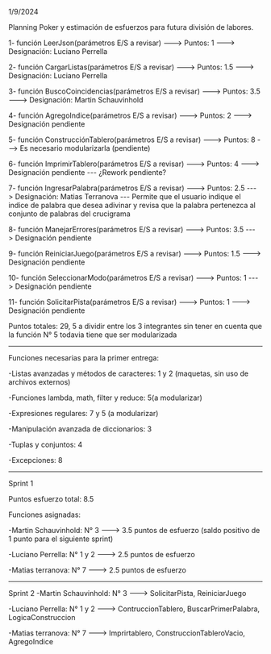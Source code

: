 1/9/2024

Planning Poker y estimación de esfuerzos para futura división de labores.

1- función LeerJson(parámetros E/S a revisar) ---> Puntos: 1 ---> Designación: Luciano Perrella

2- función CargarListas(parámetros E/S a revisar) ---> Puntos: 1.5 ---> Designación: Luciano Perrella

3- función BuscoCoincidencias(parámetros E/S a revisar) ---> Puntos: 3.5 ---> Designación: Martin Schauvinhold

4- función AgregoIndice(parámetros E/S a revisar) ---> Puntos: 2 ---> Designación pendiente

5- función ConstrucciónTablero(parámetros E/S a revisar) ---> Puntos: 8 ---> Es necesario modularizarla (pendiente)

6- función ImprimirTablero(parámetros E/S a revisar) ---> Puntos: 4 ---> Designación pendiente --- ¿Rework pendiente?

7- función IngresarPalabra(parámetros E/S a revisar) ---> Puntos: 2.5 ---> Designación: Matias Terranova --- Permite que el usuario indique el indice de palabra que desea adivinar y revisa que la palabra pertenezca al conjunto de palabras del crucigrama

8- función ManejarErrores(parámetros E/S a revisar) ---> Puntos: 3.5 ---> Designación pendiente

9- función ReiniciarJuego(parámetros E/S a revisar) ---> Puntos: 1.5 ---> Designación pendiente

10- función SeleccionarModo(parámetros E/S a revisar) ---> Puntos: 1 ---> Designación pendiente

11- función SolicitarPista(parámetros E/S a revisar) ---> Puntos: 1 ---> Designación pendiente

Puntos totales: 29, 5 a dividir entre los 3 integrantes sin tener en cuenta que la función N° 5 todavia tiene que ser modularizada

---

Funciones necesarias para la primer entrega:

-Listas avanzadas y métodos de caracteres: 1 y 2 (maquetas, sin uso de archivos externos)

-Funciones lambda, math, filter y reduce: 5(a modularizar)

-Expresiones regulares: 7 y 5 (a modularizar)

-Manipulación avanzada de diccionarios: 3

-Tuplas y conjuntos: 4

-Excepciones: 8

---

Sprint 1

Puntos esfuerzo total: 8.5

Funciones asignadas:

-Martin Schauvinhold: N° 3 ---> 3.5 puntos de esfuerzo (saldo positivo de 1 punto para el siguiente sprint)

-Luciano Perrella: N° 1 y 2 ---> 2.5 puntos de esfuerzo

-Matias terranova: N° 7 ---> 2.5 puntos de esfuerzo

---

Sprint 2
-Martin Schauvinhold: N° 3 ---> SolicitarPista, ReiniciarJuego

-Luciano Perrella: N° 1 y 2 ---> ContruccionTablero, BuscarPrimerPalabra, LogicaConstruccion

-Matias terranova: N° 7 ---> Imprirtablero, ConstruccionTableroVacio, AgregoIndice
